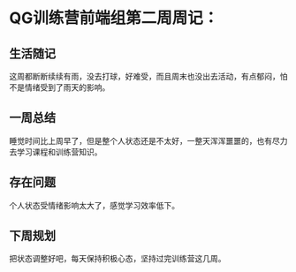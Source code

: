 # QG训练营前端组第二周周记：

## 生活随记

这周都断断续续有雨，没去打球，好难受，而且周末也没出去活动，有点郁闷，怕不是情绪受到了雨天的影响。

## 一周总结

睡觉时间比上周早了，但是整个人状态还是不太好，一整天浑浑噩噩的，也有尽力去学习课程和训练营知识。

## 存在问题

个人状态受情绪影响太大了，感觉学习效率低下。

## 下周规划

把状态调整好吧，每天保持积极心态，坚持过完训练营这几周。